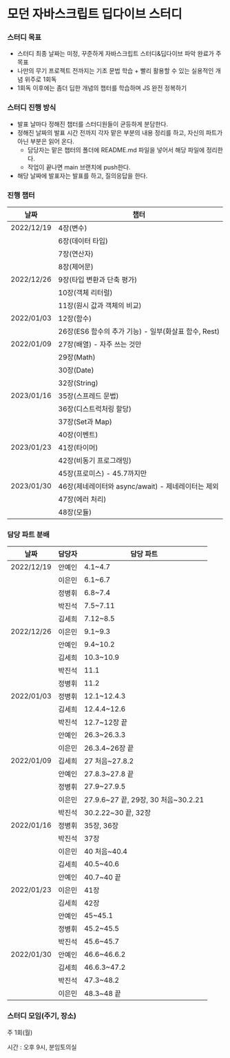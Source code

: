 # 모던 자바스크립트 딥다이브 스터디

### 스터디 목표

- 스터디 최종 날짜는 미정, 꾸준하게 자바스크립트 스터디&딥다이브 파악 완료가 주 목표
- 나만의 무기 프로젝트 전까지는 기초 문법 학습 + 빨리 활용할 수 있는 실용적인 개념 위주로 1회독
- 1회독 이후에는 좀더 딥한 개념의 챕터를 학습하며 JS 완전 정복하기

### 스터디 진행 방식

- 발표 날마다 정해진 챕터를 스터디원들이 균등하게 분담한다.
- 정해진 날짜의 발표 시간 전까지 각자 맡은 부분의 내용 정리를 하고, 자신의 파트가 아닌 부분은 읽어 온다.
    - 담당자는 맡은 챕터의 폴더에 README.md 파일을 넣어서 해당 파일에 정리한다.
    - 작업이 끝나면 main 브랜치에 push한다.
- 해당 날짜에 발표자는 발표를 하고, 질의응답을 한다.
  

### 진행 챕터

| 날짜 | 챕터 |
| --- | --- |
| 2022/12/19 | 4장(변수) |
|  | 6장(데이터 타입) |
|  | 7장(연산자) |
|  | 8장(제어문) |
| 2022/12/26 | 9장(타입 변환과 단축 평가) |
|  | 10장(객체 리터럴) |
|  | 11장(원시 값과 객체의 비교) |
| 2022/01/03 | 12장(함수) |
|  | 26장(ES6 함수의 추가 기능) - 일부(화살표 함수, Rest) |
| 2022/01/09 | 27장(배열) - 자주 쓰는 것만 |
|  | 29장(Math) |
|  | 30장(Date) |
|  | 32장(String) |
| 2023/01/16 | 35장(스프레드 문법) |
|  | 36장(디스트럭처링 할당) |
|  | 37장(Set과 Map) |
|  | 40장(이벤트) |
| 2023/01/23 | 41장(타이머) |
|  | 42장(비동기 프로그래밍) |
|  | 45장(프로미스) - 45.7까지만 |
| 2023/01/30 | 46장(제네레이터와 async/await) - 제네레이터는 제외 |
|  | 47장(에러 처리) |
|  | 48장(모듈) |


### 담당 파트 분배

| 날짜 | 담당자 | 담당 파트 |
| --- | --- | --- |
| 2022/12/19 | 안예인 | 4.1~4.7 |
|  | 이은민 | 6.1~6.7 |
|  | 정병휘 | 6.8~7.4 |
|  | 박진석 | 7.5~7.11 |
|  | 김세희 | 7.12~8.5 |
| 2022/12/26 | 이은민 | 9.1~9.3 |
|  | 안예인 | 9.4~10.2 |
|  | 김세희 | 10.3~10.9 |
|  | 박진석 | 11.1 |
|  | 정병휘 | 11.2 |
| 2022/01/03 | 정병휘 | 12.1~12.4.3 |
|  | 김세희 | 12.4.4~12.6 |
|  | 박진석 | 12.7~12장 끝 |
|  | 안예인 | 26.3~26.3.3 |
|  | 이은민 | 26.3.4~26장 끝 |
| 2022/01/09 | 김세희 | 27 처음~27.8.2 |
|  | 안예인 | 27.8.3~27.8 끝 |
|  | 정병휘 | 27.9~27.9.5 |
|  | 이은민 | 27.9.6\~27 끝, 29장, 30 처음\~30.2.21 |
|  | 박진석 | 30.2.22~30 끝, 32장 |
| 2022/01/16 | 정병휘 | 35장, 36장 |
|  | 박진석 | 37장 |
|  | 이은민 | 40 처음~40.4 |
|  | 김세희 | 40.5~40.6 |
|  | 안예인 | 40.7~40 끝 |
| 2022/01/23 | 이은민 | 41장 |
|  | 김세희 | 42장 |
|  | 안예인 | 45~45.1 |
|  | 정병휘 | 45.2~45.5 |
|  | 박진석 | 45.6~45.7 |
| 2022/01/30 | 안예인 | 46.6~46.6.2 |
|  | 김세희 | 46.6.3~47.2 |
|  | 박진석 | 47.3~48.2 |
|  | 이은민 | 48.3~48 끝 |



### 스터디 모임(주기, 장소)

주 1회(월)

시간 : 오후 9시, 분임토의실
